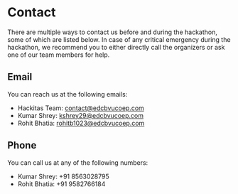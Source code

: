 # Contact
There are multiple ways to contact us before and during the hackathon, some of which are listed below. In case of any critical emergency during the hackathon, we recommend you to either directly call the organizers or ask one of our team members for help.

## Email
You can reach us at the following emails:

- Hackitas Team: contact@edcbvucoep.com
- Kumar Shrey: kshrey29@edcbvucoep.com
- Rohit Bhatia: rohitb1023@edcbvucoep.com

## Phone
You can call us at any of the following numbers:

- Kumar Shrey: +91 8563028795
- Rohit Bhatia: +91 9582766184
